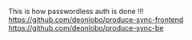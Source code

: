 This is how passwordless auth is done !!!
https://github.com/deonlobo/produce-sync-frontend
https://github.com/deonlobo/produce-sync-be
